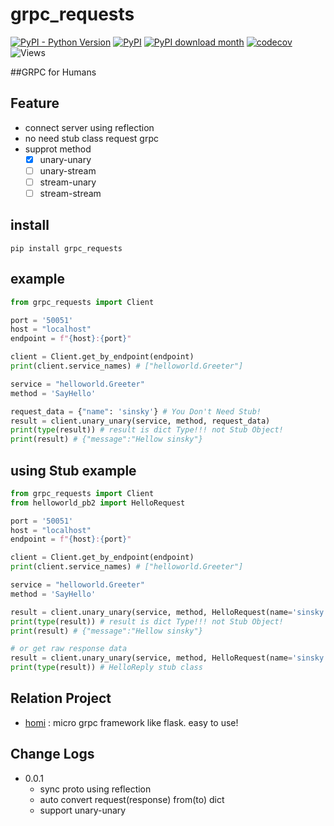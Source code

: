 # grpc_requests
[![PyPI - Python Version](https://img.shields.io/pypi/pyversions/grpc_requests?style=flat-square)](https://pypi.org/project/grpc_requests)
[![PyPI](https://img.shields.io/pypi/v/grpc_requests?style=flat-square)](https://pypi.org/project/grpc_requests)
[![PyPI download month](https://img.shields.io/pypi/dm/grpc_requests?style=flat-square)](https://pypi.org/project/grpc_requests)
[![codecov](https://codecov.io/gh/spaceone-dev/grpc_requests/branch/master/graph/badge.svg)](https://codecov.io/gh/spaceone-dev/grpc_requests)
![Views](https://views.whatilearened.today/views/github/spaceone-dev/grpc_requests.svg)

##GRPC for Humans 


## Feature
- connect server using reflection
- no need stub class request grpc
- supprot method
    - [x] unary-unary
    - [ ] unary-stream
    - [ ] stream-unary
    - [ ] stream-stream

## install
```shell script
pip install grpc_requests
```
    
## example
```python
from grpc_requests import Client

port = '50051'
host = "localhost"
endpoint = f"{host}:{port}"

client = Client.get_by_endpoint(endpoint)
print(client.service_names) # ["helloworld.Greeter"]

service = "helloworld.Greeter"
method = 'SayHello'

request_data = {"name": 'sinsky'} # You Don't Need Stub!
result = client.unary_unary(service, method, request_data)
print(type(result)) # result is dict Type!!! not Stub Object!
print(result) # {"message":"Hellow sinsky"}
```

## using Stub example
```python
from grpc_requests import Client
from helloworld_pb2 import HelloRequest

port = '50051'
host = "localhost"
endpoint = f"{host}:{port}"

client = Client.get_by_endpoint(endpoint)
print(client.service_names) # ["helloworld.Greeter"]

service = "helloworld.Greeter"
method = 'SayHello'

result = client.unary_unary(service, method, HelloRequest(name='sinsky'))
print(type(result)) # result is dict Type!!! not Stub Object!
print(result) # {"message":"Hellow sinsky"}

# or get raw response data
result = client.unary_unary(service, method, HelloRequest(name='sinsky'),raw_output=True)
print(type(result)) # HelloReply stub class

```


## Relation Project
- [homi](https://github.com/spaceone-dev/homi) : micro grpc framework like flask. easy to use!

## Change Logs
- 0.0.1
    - sync proto using reflection
    - auto convert request(response) from(to) dict
    - support unary-unary